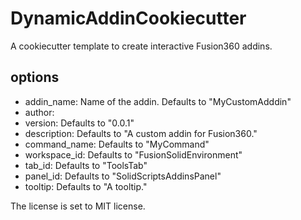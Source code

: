 # DynamicAddinCookiecutter
A cookiecutter template to create interactive Fusion360 addins.

## options
- addin_name: Name of the addin. Defaults to "MyCustomAdddin"
- author:
- version: Defaults to "0.0.1"
- description: Defaults to "A custom addin for Fusion360."
- command_name: Defaults to "MyCommand"
- workspace_id: Defaults to "FusionSolidEnvironment"
- tab_id: Defaults to "ToolsTab"
- panel_id: Defaults to "SolidScriptsAddinsPanel"
- tooltip: Defaults to "A tooltip."

The license is set to MIT license.
